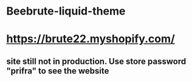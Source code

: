 # Beebrute-liquid-theme

# https://brute22.myshopify.com/
## site still not in production. Use store password "prifra" to see the website